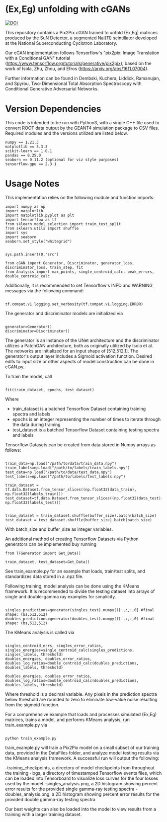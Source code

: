 # (Ex,Eg) unfolding with cGANs

[![DOI](https://zenodo.org/badge/DOI/10.5281/zenodo.10211817.svg)](https://doi.org/10.5281/zenodo.10211817)

This repository contains a Pix2Pix cGAN trained to unfold (Ex,Eg) matrices produced by the SuN Detector, a segmented NaI(Tl) scintillator developed at the National Superconducting Cyclotron Laboratory. 

Our cGAN implementation follows Tensorflow's "pix2pix: Image Translation with a Conditional GAN" tutorial (https://www.tensorflow.org/tutorials/generative/pix2pix), based on the work of Isola, Zhu, Zhou, and Efros (https://arxiv.org/abs/1611.07004).

Further information can be found in Dembski, Kuchera, Liddick, Ramanujan, and Spyrou, Two-Dimensional Total Absorption Spectroscopy with Conditional Generative Adversarial Networks. 



# Version Dependencies 

This code is intended to be run with Python3, with a single C++ file used to convert ROOT data output by the GEANT4 simulation package to CSV files. Required modules and the versions utilized are listed below. 

```
numpy == 1.21.3
matplotlib == 3.3.3
scikit-learn == 1.0.1
pandas == 0.25.0
seaborn == 0.11.2 (optional for viz style purposes)
tensorflow-gpu == 2.3.1
```


# Usage Notes

This implementation relies on the following module and function imports: 

```
import numpy as np 
import matplotlib 
import matplotlib.pyplot as plt
import tensorflow as tf
from sklearn.model_selection import train_test_split 
from sklearn.utils import shuffle
import sys
import seaborn 
seaborn.set_style("whitegrid")


sys.path.insert(0,'src')

from cGAN import Generator, Discriminator, generator_loss, discriminator_loss, train_step, fit
from Analysis import max_points, single_centroid_calc, peak_errors, double_centroid_calc

```

Additionally, it is recommended to set Tensorflow's INFO and WARNING messages via the following command:

```

tf.compat.v1.logging.set_verbosity(tf.compat.v1.logging.ERROR)

```

The generator and discriminator models are initialized via


```

generator=Generator()
discriminator=Discriminator()

```

The generator is an instance of the UNet architecture and the discriminator utilizes a PatchGAN architecture, both as originally utilized by Isola et al. The networks are initialized for an input shape of [512,512,1]. The generator's output layer includes a Sigmoid activation function. Desired edits to input size or other aspects of model construction can be done in cGAN.py.

To train the model, call 

```

fit(train_dataset, epochs, test dataset)

```

Where 

- train_dataset is a batched Tensorflow Dataset containing training spectra and labels 
- epochs is an integer representing the number of times to iterate through the data during training
- test_dataset is a batched Tensorflow Dataset containing testing spectra and labels

Tensorflow Datasets can be created from data stored in Numpy arrays as follows:

```

train_data=np.load("/path/to/data/train_data.npy")
train_labels=np.load("/path/to/labels/train_labels.npy")
test_data=np.load("/path/to/data/test_data.npy")
test_labels=np.load("/path/to/labels/test_labels.npy")

train_dataset = tf.data.Dataset.from_tensor_slices((np.float32(data_train), np.float32(labels_train)))
test_dataset=tf.data.Dataset.from_tensor_slices((np.float32(data_test), np.float32(labels_test)))


train_dataset = train_dataset.shuffle(buffer_size).batch(batch_size)
test_dataset = test_dataset.shuffle(buffer_size).batch(batch_size)

```
With batch_size and buffer_size as integer variables. 

An additional method of creating Tensorflow Datasets via Python generators can be implemented buy running

```
from TFGenerator import Get_Data()

train_dataset, test_dataset=Get_Data()

```
See train_example.py for an example that loads, train/test splits, and standardizes data stored in a .npz file. 

Following training, model analysis can be done using the KMeans framework. It is recommended to divide the testing dataset into arrays of single and double-gamma ray examples for simplicity. 

```

singles_predictions=generator(singles_test).numpy()[:,:,:,0] #final shape: (bs,512,512)
doubles_predictions=generator(doubles_test).numpy()[:,:,:,0] #final shape: (bs,512,512)

```

The KMeans analysis is called via 

```

singles_centroid_errs, singles_error_ratios, singles_energies=single_centroid_calc(singles_predictions, singles_labels, threshold)
doubles_energies, doubles_error_ratios, doubles_log_ratios=double_centroid_calc(doubles_predictions, doubles_labels, threshold)

doubles_energies, doubles_error_ratios, doubles_log_ratios=double_centroid_calc(doubles_predictions, doubles_labels, threshold)

```

Where threshold is a decimal variable. Any pixels in the prediction spectra below threshold are rounded to zero to eliminate low-value noise resulting from the sigmoid function. 


For a comprehensive example that loads and processes simulated (Ex,Eg) matrices, trains a model, and performs KMeans analysis, run train_example.py via 

```

python train_example.py

```

train_example.py will train a Pix2Pix model on a small subset of our training data, provided in the DataFiles folder, and analyze model testing results via the KMeans analysis framework. A successful run will output the following:

-training_checkpoints, a directory of model checkpoints from throughout the training
-logs, a directory of timestamped Tensorflow events files, which can be loaded into Tensorboard to visualize loss curves for the four losses used by the model
-singles_analysis.png, a 2D histogram showing percent error results for the provided single gamma-ray testing spectra
-doubles_analysis.png, a 2D histogram showing percent error results for the provided double gamma-ray testing spectra

Our best weights can also be loaded into the model to view results from a training with a larger training dataset.
